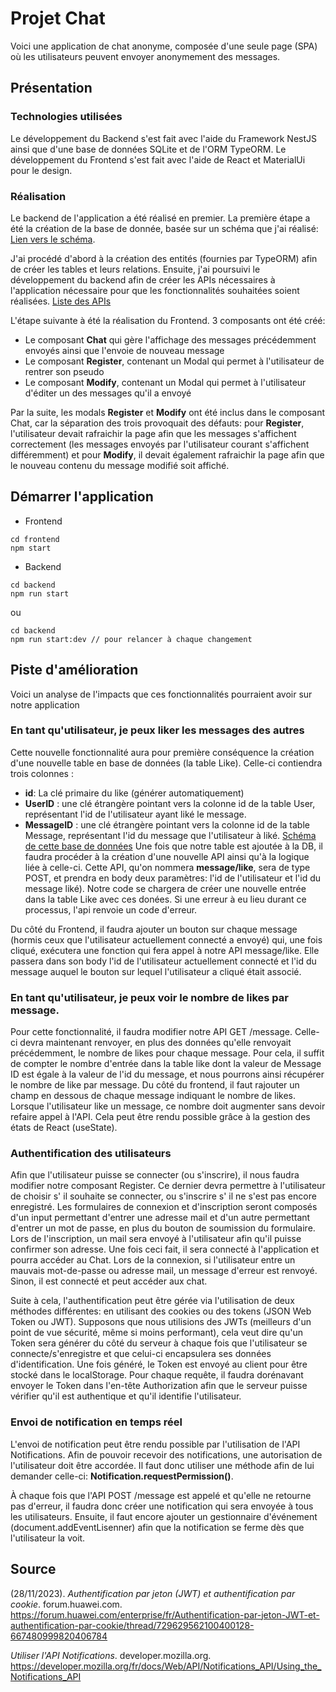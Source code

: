 # Projet Chat
Voici une application de chat anonyme, composée d'une seule page (SPA) où les utilisateurs peuvent envoyer anonymement des messages. 
## Présentation
### Technologies utilisées

Le développement du Backend s'est fait avec l'aide du Framework NestJS ainsi que d'une base de données SQLite et de l'ORM TypeORM.
Le développement du Frontend s'est fait avec l'aide de React et MaterialUi pour le design.

### Réalisation
Le backend de l'application a été réalisé en premier. La première étape a été la création de la base de donnée, basée sur un schéma que j'ai réalisé:  [Lien vers le schéma](https://github.com/LouisLombaert/Chat/wiki/Base-de-donn%C3%A9es#sch%C3%A9ma-de-la-base-de-donn%C3%A9e).

J'ai procédé d'abord à la création des entités (fournies par TypeORM) afin de créer les tables et leurs relations. Ensuite, j'ai poursuivi le développement du backend afin de créer les APIs nécessaires à l'application nécessaire pour que les fonctionnalités souhaitées soient réalisées. [Liste des APIs](https://github.com/LouisLombaert/Chat/wiki/API)

L'étape suivante à été la réalisation du Frontend. 3 composants ont été créé: 
 - Le composant **Chat** qui gère l'affichage des messages précédemment  envoyés ainsi que l'envoie de nouveau message
 - Le composant **Register**, contenant un Modal qui permet à l'utilisateur de rentrer son pseudo
 - Le composant **Modify**, contenant un Modal qui permet à l'utilisateur d'éditer un des messages qu'il a envoyé

Par la suite, les modals **Register** et **Modify** ont été inclus dans le composant Chat, car la séparation des trois provoquait des défauts: pour **Register**, l'utilisateur devait rafraichir la page afin que les messages s'affichent correctement (les messages envoyés par l'utilisateur courant s'affichent différemment) et pour **Modify**, il devait également rafraichir la page afin que le nouveau contenu du message modifié soit affiché.

## Démarrer l'application
 - Frontend
```
cd frontend
npm start
```
 - Backend
```
cd backend
npm run start
```
ou
```
cd backend
npm run start:dev // pour relancer à chaque changement
```

## Piste d'amélioration 
Voici un analyse de l'impacts que ces fonctionnalités pourraient avoir sur notre application
### En tant qu'utilisateur, je peux liker les messages des autres
Cette nouvelle fonctionnalité  aura pour première conséquence la création d'une nouvelle table en base de données (la table Like).
Celle-ci contiendra trois colonnes  : 
 -  **id**: La clé primaire du like (générer automatiquement)
 -  **UserID** : une clé étrangère pointant vers la colonne id de la table User, représentant l'id de l'utilisateur ayant liké le message.
 -  **MessageID** : une clé étrangère pointant vers la colonne id de la table Message, représentant l'id du message que l'utilisateur à liké.
[Schéma de cette base de données](https://github.com/LouisLombaert/Chat/wiki/Base-de-donn%C3%A9es#sch%C3%A9ma-avec-la-table-like)
Une fois que notre table est ajoutée à la DB, il faudra procéder à la création d'une nouvelle API ainsi qu'à la logique liée à celle-ci. Cette API, qu'on nommera **message/like**, sera de type POST, et prendra en body deux paramètres: l'id de l'utilisateur et l'id du message liké).
Notre code se chargera de créer une nouvelle entrée dans la table Like avec ces donées. Si une erreur à eu lieu durant ce processus, l'api renvoie un code d'erreur.

Du côté du Frontend, il faudra ajouter un bouton sur chaque message (hormis ceux que l'utilisateur actuellement connecté a envoyé) qui, une fois cliqué, exécutera une fonction qui fera appel à notre API message/like. Elle passera dans son body l'id 
de l'utilisateur actuellement connecté et l'id du message auquel le bouton sur lequel l'utilisateur a cliqué était associé.

### En tant qu'utilisateur, je peux voir le nombre de likes par message.
Pour cette fonctionnalité, il faudra modifier notre API GET /message. Celle-ci devra maintenant renvoyer, en plus des données qu'elle renvoyait précédemment, le nombre de likes pour chaque message. Pour cela, il suffit de compter le nombre d'entrée dans la table like dont la valeur de Message ID est égale à la valeur de l'id du message, et nous pourrons ainsi récupérer le nombre de like par message. 
Du côté du frontend, il faut rajouter un champ en dessous de chaque message indiquant le nombre de likes. Lorsque l'utilisateur like un message, ce nombre doit augmenter sans devoir refaire appel à l'API. Cela peut être rendu possible grâce à la gestion des états de React (useState).

### Authentification des utilisateurs
Afin que l'utilisateur puisse se connecter (ou s'inscrire), il nous faudra modifier notre composant Register. Ce dernier devra permettre à l'utilisateur de choisir s' il souhaite se connecter, ou s'inscrire s' il ne s'est pas encore enregistré. Les formulaires de connexion et d'inscription seront composés d'un input permettant d'entrer une adresse mail et d'un autre permettant d'entrer un mot de passe, en plus du bouton de soumission du formulaire. Lors de l'inscription, un mail sera envoyé à l'utilisateur afin qu'il puisse confirmer son adresse. Une fois ceci fait, il sera connecté à l'application et pourra accéder au Chat. Lors de la connexion, si l'utilisateur entre un mauvais mot-de-passe ou adresse mail, un message d'erreur est renvoyé. Sinon, il est connecté et peut accéder aux chat.

Suite à cela, l'authentification peut être gérée via l'utilisation de deux méthodes différentes: en utilisant des cookies ou des tokens (JSON Web Token ou JWT). Supposons que nous utilisions des JWTs (meilleurs d'un point de vue sécurité, même si moins performant), cela veut dire qu'un Token sera générer du côté du serveur à chaque fois que l'utilisateur se connecte/s'enregistre et que celui-ci encapsulera ses données d'identification. Une fois généré, le Token est envoyé au client pour être stocké dans le localStorage. Pour chaque requête, il faudra dorénavant envoyer le Token dans l'en-tête Authorization afin que le serveur puisse vérifier qu'il est authentique et qu'il identifie l'utilisateur. 

### Envoi de notification en temps réel
L'envoi de notification peut être rendu possible par l'utilisation de l'API Notifications. Afin de pouvoir recevoir des notifications, une autorisation de l'utilisateur doit être accordée. Il faut donc utiliser une méthode afin de lui demander celle-ci: **Notification.requestPermission()**.

À chaque fois que l'API POST /message est appelé et qu'elle ne retourne pas d'erreur, il faudra donc créer une notification qui sera envoyée à tous les utilisateurs. Ensuite, il faut encore ajouter un gestionnaire d'événement (document.addEventLisenner) afin que la notification se ferme dès que l'utilisateur la voit. 

## Source

(28/11/2023). *Authentification par jeton (JWT) et authentification par cookie*.  forum.huawei.com. https://forum.huawei.com/enterprise/fr/Authentification-par-jeton-JWT-et-authentification-par-cookie/thread/729629562100400128-667480999820406784

*Utiliser l'API Notifications*. developer.mozilla.org. https://developer.mozilla.org/fr/docs/Web/API/Notifications_API/Using_the_Notifications_API
